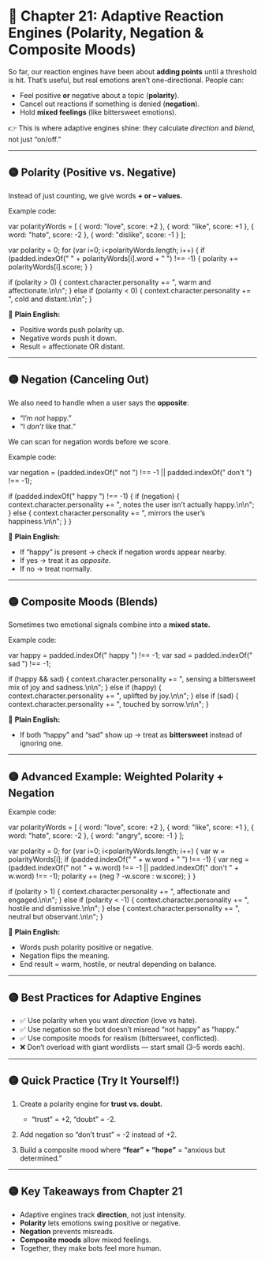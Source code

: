 # 📘 Chapter 21: Adaptive Reaction Engines (Polarity, Negation & Composite Moods)

So far, our reaction engines have been about **adding points** until a threshold is hit. That’s useful, but real emotions aren’t one-directional. People can:

* Feel positive **or** negative about a topic (**polarity**).
* Cancel out reactions if something is denied (**negation**).
* Hold **mixed feelings** (like bittersweet emotions).

👉 This is where adaptive engines shine: they calculate *direction* and *blend*, not just “on/off.”

---

## 🟡 Polarity (Positive vs. Negative)

Instead of just counting, we give words **+ or – values.**

Example code:

var polarityWords = \[
{ word: "love",  score: +2 },
{ word: "like",  score: +1 },
{ word: "hate",  score: -2 },
{ word: "dislike", score: -1 }
];

var polarity = 0;
for (var i=0; i\<polarityWords.length; i++) {
if (padded.indexOf(" " + polarityWords\[i].word + " ") !== -1) {
polarity += polarityWords\[i].score;
}
}

if (polarity > 0) {
context.character.personality += ", warm and affectionate.\n\n";
} else if (polarity < 0) {
context.character.personality += ", cold and distant.\n\n";
}

📖 **Plain English:**

* Positive words push polarity up.
* Negative words push it down.
* Result = affectionate OR distant.

---

## 🟡 Negation (Canceling Out)

We also need to handle when a user says the **opposite**:

* “I’m *not* happy.”
* “I *don’t* like that.”

We can scan for negation words before we score.

Example code:

var negation = (padded.indexOf(" not ") !== -1 || padded.indexOf(" don't ") !== -1);

if (padded.indexOf(" happy ") !== -1) {
if (negation) {
context.character.personality += ", notes the user isn’t actually happy.\n\n";
} else {
context.character.personality += ", mirrors the user’s happiness.\n\n";
}
}

📖 **Plain English:**

* If “happy” is present → check if negation words appear nearby.
* If yes → treat it as *opposite*.
* If no → treat normally.

---

## 🟡 Composite Moods (Blends)

Sometimes two emotional signals combine into a **mixed state.**

Example code:

var happy = padded.indexOf(" happy ") !== -1;
var sad   = padded.indexOf(" sad ") !== -1;

if (happy && sad) {
context.character.personality += ", sensing a bittersweet mix of joy and sadness.\n\n";
} else if (happy) {
context.character.personality += ", uplifted by joy.\n\n";
} else if (sad) {
context.character.personality += ", touched by sorrow.\n\n";
}

📖 **Plain English:**

* If both “happy” and “sad” show up → treat as **bittersweet** instead of ignoring one.

---

## 🟡 Advanced Example: Weighted Polarity + Negation

Example code:

var polarityWords = \[
{ word: "love", score: +2 },
{ word: "like", score: +1 },
{ word: "hate", score: -2 },
{ word: "angry", score: -1 }
];

var polarity = 0;
for (var i=0; i\<polarityWords.length; i++) {
var w = polarityWords\[i];
if (padded.indexOf(" " + w\.word + " ") !== -1) {
var neg = (padded.indexOf(" not " + w\.word) !== -1 || padded.indexOf(" don't " + w\.word) !== -1);
polarity += (neg ? -w\.score : w\.score);
}
}

if (polarity > 1) {
context.character.personality += ", affectionate and engaged.\n\n";
} else if (polarity < -1) {
context.character.personality += ", hostile and dismissive.\n\n";
} else {
context.character.personality += ", neutral but observant.\n\n";
}

📖 **Plain English:**

* Words push polarity positive or negative.
* Negation flips the meaning.
* End result = warm, hostile, or neutral depending on balance.

---

## 🟡 Best Practices for Adaptive Engines

* ✅ Use polarity when you want *direction* (love vs hate).
* ✅ Use negation so the bot doesn’t misread “not happy” as “happy.”
* ✅ Use composite moods for realism (bittersweet, conflicted).
* ❌ Don’t overload with giant wordlists — start small (3–5 words each).

---

## 🟡 Quick Practice (Try It Yourself!)

1. Create a polarity engine for **trust vs. doubt.**

   * “trust” = +2, “doubt” = -2.
2. Add negation so “don’t trust” = -2 instead of +2.
3. Build a composite mood where **“fear” + “hope”** = “anxious but determined.”

---

## 🟡 Key Takeaways from Chapter 21

* Adaptive engines track **direction**, not just intensity.
* **Polarity** lets emotions swing positive or negative.
* **Negation** prevents misreads.
* **Composite moods** allow mixed feelings.
* Together, they make bots feel more human.
